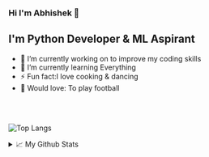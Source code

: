 ### Hi I'm Abhishek 👋 

## I'm Python Developer & ML Aspirant  

<!--
**abhishekkulambi/abhishekkulambi** is a ✨ _special_ ✨ repository because its `README.md` (this file) appears on your GitHub profile.

Here are some ideas to get you started:
- 👯 I’m looking to collaborate on ...
- 😄 Pronouns: ...
- 💬 Ask me about ...
- 🤔 I’m looking for help with 
- 📫 How to reach me: 
-->          

- 🔭 I’m currently working on to improve my coding skills
- 🌱 I’m currently learning Everything 
- ⚡ Fun fact:I love cooking & dancing
- 🎸 Would love: To play football 


<br/>
<br/>


![Top Langs](https://github-readme-stats.vercel.app/api/top-langs/?username=abhishekkulambi&layout=compact)


<details>
<summary>📈 My Github Stats</summary>
<p align="left"> <img src="https://github-readme-stats.vercel.app/api?username=abhishekkulambi&show_icons=true&theme=radical" alt="abhishekkulambi" />
  
![Visitor Count](https://profile-counter.glitch.me/{abhishekkulambi}/count.svg)

</details>



